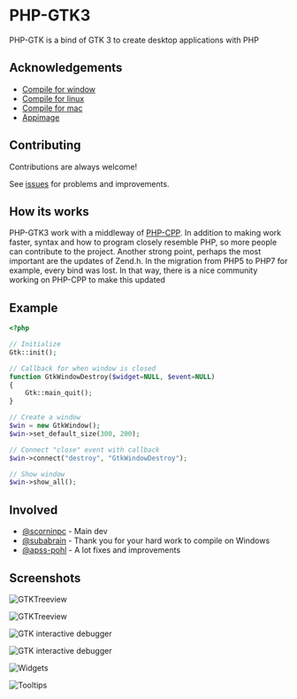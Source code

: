 
# PHP-GTK3

PHP-GTK is a bind of GTK 3 to create desktop applications with PHP

## Acknowledgements

 - [Compile for window](https://github.com/scorninpc/php-gtk3/blob/master/docs/compile-windows.md)
 - [Compile for linux](https://github.com/scorninpc/php-gtk3/blob/master/docs/compile-linux.md)
 - [Compile for mac](https://github.com/scorninpc/php-gtk3/blob/master/docs/compile-mac.md)
 - [Appimage](https://github.com/scorninpc/php-gtk3/blob/master/docs/appimage.md)

## Contributing

Contributions are always welcome!

See [issues](https://github.com/scorninpc/php-gtk3/issues) for problems and improvements.

## How its works

PHP-GTK3 work with a middleway of [PHP-CPP](https://github.com/CopernicaMarketingSoftware/PHP-CPP). In addition to making work faster, syntax and how to program closely resemble PHP, so more people can contribute to the project. Another strong point, perhaps the most important are the updates of Zend.h. In the migration from PHP5 to PHP7 for example, every bind was lost. In that way, there is a nice community working on PHP-CPP to make this updated

## Example

```php
<?php

// Initialize
Gtk::init();

// Callback for when window is closed
function GtkWindowDestroy($widget=NULL, $event=NULL)
{
	Gtk::main_quit();
}

// Create a window
$win = new GtkWindow();
$win->set_default_size(300, 200);

// Connect "close" event with callback
$win->connect("destroy", "GtkWindowDestroy");

// Show window
$win->show_all();
```

## Involved

- [@scorninpc](https://www.github.com/scorninpc) - Main dev
- [@subabrain](https://www.github.com/subabrain) - Thank you for your hard work to compile on Windows
- [@apss-pohl](https://github.com/apss-pohl) - A lot fixes and improvements

## Screenshots

![GTKTreeview](https://i.imgur.com/zrO87QV.jpg)

![GTKTreeview](https://i.imgur.com/NeEjyLj.jpg)

![GTK interactive debugger](https://i.imgur.com/P50OpKF.jpg)

![GTK interactive debugger](https://i.imgur.com/NZkie9R.jpg)

![Widgets](https://i.imgur.com/UpBIYQB.jpg)

![Tooltips](https://i.imgur.com/cGECrWu.jpg)

